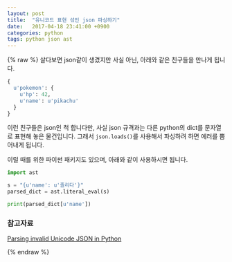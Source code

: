```yaml
---
layout: post
title:  "유니코드 표현 섞인 json 파싱하기"
date:   2017-04-18 23:41:00 +0900
categories: python
tags: python json ast
---
```

{% raw %}
살다보면 json같이 생겼지만 사실 아닌, 아래와 같은 친구들을 만나게 됩니다.

``` python
{
  u'pokemon': {
    u'hp': 42,
    u'name': u'pikachu'
  }
}
```

이런 친구들은 json인 척 합니다만, 사실 json 규격과는 다른 python의 dict를 문자열로 표현해 놓은 물건입니다. 그래서 `json.loads()`를 사용해서 파싱하려 하면 에러를 뿜어내게 됩니다.

이럴 때를 위한 파이썬 패키지도 있으며, 아래와 같이 사용하시면 됩니다.

``` python
import ast

s = "{u'name': u'졸리다'}"
parsed_dict = ast.literal_eval(s)

print(parsed_dict[u'name'])
```

### 참고자료
[Parsing invalid Unicode JSON in Python](http://stackoverflow.com/questions/23308248/parsing-invalid-unicode-json-in-python)

{% endraw %}
